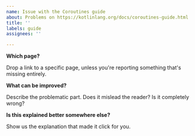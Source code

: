 ```yaml
---
name: Issue with the Coroutines guide
about: Problems on https://kotlinlang.org/docs/coroutines-guide.html
title: ''
labels: guide
assignees: ''

---
```


**Which page?**

Drop a link to a specific page, unless you're reporting something that's missing entirely.

**What can be improved?**

Describe the problematic part. Does it mislead the reader? Is it completely wrong?

**Is this explained better somewhere else?**

Show us the explanation that made it click for you.
